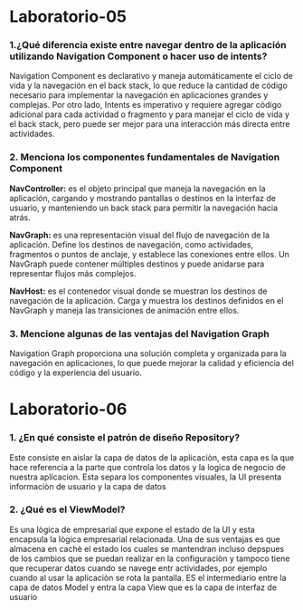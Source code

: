 # Laboratorio-05

### 1.¿Qué diferencia existe entre navegar dentro de la aplicación utilizando **Navigation Component** o hacer uso de intents?

Navigation Component es declarativo y maneja automáticamente el ciclo de vida y la navegación en el back stack, lo que reduce la cantidad de código necesario para implementar la navegación en aplicaciones grandes y complejas. Por otro lado, Intents es imperativo y requiere agregar código adicional para cada actividad o fragmento y para manejar el ciclo de vida y el back stack, pero puede ser mejor para una interacción más directa entre actividades.

### 2. Menciona los componentes fundamentales de Navigation Component

**NavController:** es el objeto principal que maneja la navegación en la aplicación, cargando y mostrando pantallas o destinos en la interfaz de usuario, y manteniendo un back stack para permitir la navegación hacia atrás.

**NavGraph:** es una representación visual del flujo de navegación de la aplicación. Define los destinos de navegación, como actividades, fragmentos o puntos de anclaje, y establece las conexiones entre ellos. Un NavGraph puede contener múltiples destinos y puede anidarse para representar flujos más complejos.

**NavHost:** es el contenedor visual donde se muestran los destinos de navegación de la aplicación. Carga y muestra los destinos definidos en el NavGraph y maneja las transiciones de animación entre ellos.

### 3. Mencione algunas de las ventajas del Navigation Graph

Navigation Graph proporciona una solución completa y organizada para la navegación en aplicaciones, lo que puede mejorar la calidad y eficiencia del código y la experiencia del usuario.

# Laboratorio-06

### 1. ¿En qué consiste el patrón de diseño Repository? 

Este consiste en aislar la capa de datos de la aplicaciòn, esta capa es la que hace referencia a la parte que controla los datos y la logica de negocio de nuestra aplicacion. Esta separa los componentes visuales, la UI presenta informaciòn de usuario y la capa de datos 

### 2. ¿Qué es el ViewModel?

Es una lògica de empresarial que expone el estado de la UI y esta encapsula la lògica empresarial relacionada. Una de sus ventajas es que almacena en cachè el estado los cuales se mantendran incluso depspues de los cambios que se puedan realizar en la configuraciòn y tampoco tiene que recuperar datos cuando se navege entr actividades, por ejemplo cuando al usar la aplicaciòn se rota la pantalla. ES el intermediario entre la capa de datos Model y entra la capa View que es la capa de interfaz de usuario
